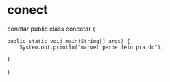 # conect
conetar
public class conectar {

	public static void main(String[] args) {
		System.out.println("marvel perde feio pra dc");

	}

}
